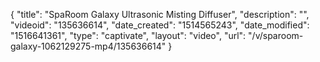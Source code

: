 {
    "title": "SpaRoom Galaxy Ultrasonic Misting Diffuser",
    "description": "",
    "videoid": "135636614",
    "date_created": "1514565243",
    "date_modified": "1516641361",
    "type": "captivate",
    "layout": "video",
    "url": "\/v\/sparoom-galaxy-1062129275-mp4\/135636614"
}